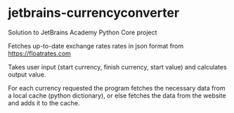# jetbrains-currencyconverter

Solution to JetBrains Academy Python Core project

Fetches up-to-date exchange rates rates in json format from https://floatrates.com

Takes user input (start currency, finish currency, start value) and calculates output value.

For each currency requested the program fetches the necessary data from a local cache (python dictionary), or else fetches the data from the website and adds it to the cache.

